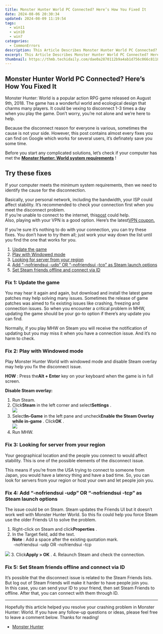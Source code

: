 ```yaml
---
title: Monster Hunter World PC Connected? Here’s How You Fixed It
date: 2024-08-06 20:30:34
updated: 2024-08-09 11:19:54
tags:
  - win11
  - win10
  - win7
categories:
  - CommonErrors
description: This Article Describes Monster Hunter World PC Connected? Here’s How You Fixed It
excerpt: This Article Describes Monster Hunter World PC Connected? Here’s How You Fixed It
thumbnail: https://thmb.techidaily.com/dae0a2870112b9a4ab1d756c066c8118fc25545f432e94a76fa542274edb47a5.jpg
---
```


## Monster Hunter World PC Connected? Here’s How You Fixed It

Monster Hunter: World is a popular action RPG game released on August 9th, 2018\. The game has a wonderful world and ecological design that charms many players. It could be vexing to disconnect 1-3 times a day when you play the game. Don’t worry, you’re not alone and we’re here to help.

 Because the disconnect reason for everyone is various, sometimes the cause is not your side. However, this post contains almost every fixes you can find on Google which works for several users, it’s definately save you some time.

 Before you start any complicated solutions, let’s check if your computer has met the **[Monster Hunter: World system requirements](https://tools.techidaily.com/drivereasy/download/)**  !

## Try these fixes

 If your computer meets the minimum system requirements, then we need to identify the cause for the disconnection.

 Basically, your personal network, including the bandwidth, your ISP could affect stability. It’s recommended to check your connection first when you meet the disconnect problem.  
 If you’re unable to connect to the internet, this[post](https://tools.techidaily.com/drivereasy/download/) could help.  
 Also, playing with your VPN is a good option. Here’s the latest[VPN coupon.](https://tools.techidaily.com/drivereasy/download/)

 If you’re sure it’s nothing to do with your connection, you can try these fixes. You don’t have to try them all; just work your way down the list until you find the one that works for you.

1. [Update the game](https://tools.techidaily.com/drivereasy/download/)
2. [Play with Windowed mode](https://tools.techidaily.com/drivereasy/download/)
3. [Looking for server from your region](https://tools.techidaily.com/drivereasy/download/)
4. [Add “-nofriendsui -udp” OR “-nofriendsui -tcp” as Steam launch options](https://tools.techidaily.com/drivereasy/download/)
5. [Set Steam friends offline and connect via ID](https://tools.techidaily.com/drivereasy/download/)

### Fix 1: Update the game

 You may hear it again and again, but download and install the latest game patches may help solving many issues. Sometimes the release of game patches was aimed to fix existing issues like crashing, freezing and connection issues. So when you encounter a critical problem in MHW, updating the game should be your go-to option if there’s any update you can find.

 Normally, if you play MHW on Steam you will receive the notification of updating but you may miss it when you have a connection issue. And it’s no harm to check.

### Fix 2: Play with Windowed mode

 Play Monster Hunter World with windowed mode and disable Steam overlay may help you fix the disconnect issue.

**HOW** : Press the**Alt + Enter** key on your keyboard when the game is in full screen.

**Disable Steam overlay:**

1. Run Steam.
2. Click**Steam** in the left corner and select**Settings** .  
![](https://images.drivereasy.com/wp-content/uploads/2019/12/s1.jpg)
3. Select**In-Game** in the left pane and uncheck**Enable the Steam Overlay while in-game** . Click**OK** .  
![](https://images.drivereasy.com/wp-content/uploads/2019/12/s2.jpg)
4. Run MHW.

### Fix 3: Looking for server from your region

 Your geographical location and the people you connect to would affect stability. This is one of the possible elements of the disconnect issue.

 This means if you’re from the USA trying to connect to someone from Japan, you would have a latency thing and have a bad time. So, you can look for servers from your region or host your own and let people join you.

### Fix 4: Add “-nofriendsui -udp” OR “-nofriendsui -tcp” as Steam launch options

 The issue could be on Steam. Steam updates the Friends UI but it doesn’t work well with Monster Hunter World. So this fix could help you force Steam use the older Friends UI to solve the problem.

1. Right-click on Steam and click**Properties** .
2. In the Target field, add the text.  
**Note** : Add a space after the existing quotation mark.  
  -nofriendsui -udp   OR   -nofriendsui -tcp  

![](https://images.drivereasy.com/wp-content/uploads/2019/12/mhw.jpg)
3. Click**Apply > OK** .
4. Relaunch Steam and check the connection.

### Fix 5: Set Steam friends offline and connect via ID

 It’s possible that the disconnect issue is related to the Steam Friends lists. But log out of Steam Friends will make it harder to have people join you.  
 In this case, you can send your ID to your friend, then set Steam Friends to offline. After that, you can connect with them through ID.

---

 Hopefully this article helped you resolve your crashing problem in Monster Hunter: World. If you have any follow-up questions or ideas, please feel free to leave a comment below. Thanks for reading!

* [Monster Hunter](https://tools.techidaily.com/drivereasy/download/)

<ins class="adsbygoogle"
     style="display:block"
     data-ad-format="autorelaxed"
     data-ad-client="ca-pub-7571918770474297"
     data-ad-slot="1223367746"></ins>



<ins class="adsbygoogle"
     style="display:block"
     data-ad-client="ca-pub-7571918770474297"
     data-ad-slot="8358498916"
     data-ad-format="auto"
     data-full-width-responsive="true"></ins>
